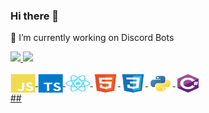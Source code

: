 ### Hi there 👋

🔭 I’m currently working on Discord Bots



<div>
  <a href="https://github.com/OMPedr0">
  <img height="180em" src="https://github-readme-stats.vercel.app/api?username=OMPedr0&show_icons=true&theme=dark&include_all_commits=true&count_private=true"/>
  <img height="180em" src="https://github-readme-stats.vercel.app/api/top-langs/?username=OMPedr0&layout=compact&langs_count=7&theme=dark"/>
</div>
 <div style="display: inline_block"><br>
  <img align="center" alt="OMPedr0-Js" height="30" width="40" src="https://raw.githubusercontent.com/devicons/devicon/master/icons/javascript/javascript-plain.svg">
  <img align="center" alt="OMPedr0-Ts" height="30" width="40" src="https://raw.githubusercontent.com/devicons/devicon/master/icons/typescript/typescript-plain.svg">
  <img align="center" alt="OMPedr0-React" height="30" width="40" src="https://raw.githubusercontent.com/devicons/devicon/master/icons/react/react-original.svg">
  <img align="center" alt="OMPedr0-HTML" height="30" width="40" src="https://raw.githubusercontent.com/devicons/devicon/master/icons/html5/html5-original.svg">
  <img align="center" alt="OMPedr0-CSS" height="30" width="40" src="https://raw.githubusercontent.com/devicons/devicon/master/icons/css3/css3-original.svg">
  <img align="center" alt="OMPedr0-Python" height="30" width="40" src="https://raw.githubusercontent.com/devicons/devicon/master/icons/python/python-original.svg">
  <img align="center" alt="OMPedr0-Csharp" height="30" width="40" src="https://raw.githubusercontent.com/devicons/devicon/master/icons/csharp/csharp-original.svg">
</div>
  
  <div data-iframe-width="150" data-iframe-height="270" data-share-badge-id="87cf5912-8eb7-4439-9d35-2934cbc9e4ee" data-share-badge-host="https://www.credly.com"></div><script type="text/javascript" async src="//cdn.credly.com/assets/utilities/embed.js"></script>
  ##

<!--
**Pedr0-Gil/Pedr0-Gil** is a ✨ _special_ ✨ repository because its `README.md` (this file) appears on your GitHub profile.

Here are some ideas to get you started:

- 
 
🔭 I’m currently working on Discord Bots...
- 🌱 I’m currently learning ...
- 👯 I’m looking to collaborate on ...
- 🤔 I’m looking for help with ...
- 💬 Ask me about ...
- 📫 How to reach me: ...
- 😄 Pronouns: ...
- ⚡ Fun fact: ...
-->
